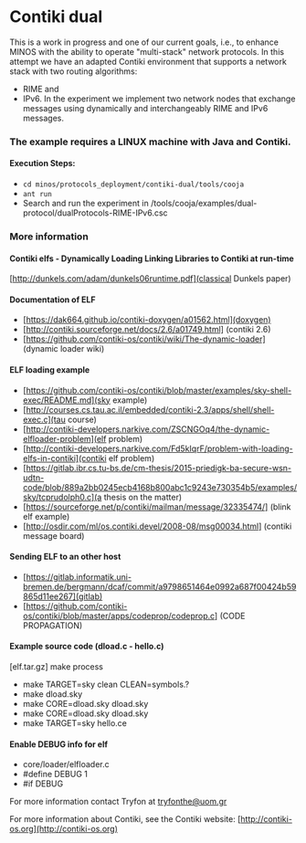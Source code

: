 Contiki dual
============================

This is a work in progress and one of our current goals, i.e., to enhance MINOS with the ability to operate "multi-stack" network protocols. In this attempt we have an adapted Contiki environment that supports a network stack with two routing algorithms: 
* RIME and 
* IPv6. 
In the experiment we implement two network nodes that exchange messages using dynamically and interchangeably RIME and IPv6 messages.

### The example requires a LINUX machine with Java and Contiki. 

#### Execution Steps: 
* ```cd minos/protocols_deployment/contiki-dual/tools/cooja```
* ```ant run```
* Search and run the experiment in /tools/cooja/examples/dual-protocol/dualProtocols-RIME-IPv6.csc 

### More information

#### Contiki elfs - Dynamically Loading Linking Libraries to Contiki at run-time
[http://dunkels.com/adam/dunkels06runtime.pdf](classical Dunkels paper)

#### Documentation of ELF
* [https://dak664.github.io/contiki-doxygen/a01562.html](doxygen)
* [http://contiki.sourceforge.net/docs/2.6/a01749.html] (contiki 2.6)
* [https://github.com/contiki-os/contiki/wiki/The-dynamic-loader] (dynamic loader wiki)

#### ELF loading example
* [https://github.com/contiki-os/contiki/blob/master/examples/sky-shell-exec/README.md](sky example)
* [http://courses.cs.tau.ac.il/embedded/contiki-2.3/apps/shell/shell-exec.c](tau course)
* [http://contiki-developers.narkive.com/ZSCNGOq4/the-dynamic-elfloader-problem](elf problem)
* [http://contiki-developers.narkive.com/Fd5kIqrF/problem-with-loading-elfs-in-contiki](contiki elf problem)
* [https://gitlab.ibr.cs.tu-bs.de/cm-thesis/2015-priedigk-ba-secure-wsn-udtn-code/blob/889a2bb0245ecb4168b800abc1c9243e730354b5/examples/sky/tcprudolph0.c](a thesis on the matter)
* [https://sourceforge.net/p/contiki/mailman/message/32335474/] (blink elf example)
* [http://osdir.com/ml/os.contiki.devel/2008-08/msg00034.html] (contiki message board)

#### Sending ELF to an other host
* [https://gitlab.informatik.uni-bremen.de/bergmann/dcaf/commit/a9798651464e0992a687f00424b59865d11ee267](gitlab)
* [https://github.com/contiki-os/contiki/blob/master/apps/codeprop/codeprop.c] (CODE PROPAGATION)

#### Example source code (dload.c - hello.c)
[elf.tar.gz]
make process
* make TARGET=sky clean CLEAN=symbols.?
* make dload.sky
* make CORE=dload.sky dload.sky
* make CORE=dload.sky dload.sky
* make TARGET=sky hello.ce
#### Enable DEBUG info for elf
* core/loader/elfloader.c
* #define DEBUG 1
* #if DEBUG


For more information contact Tryfon at tryfonthe@uom.gr

For more information about Contiki, see the Contiki website:
[http://contiki-os.org](http://contiki-os.org)
